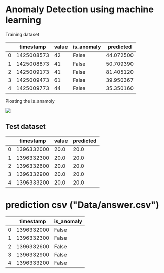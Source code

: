 # Anomaly Detection using machine learning
<p>Training dataset</p>

|    | timestamp  | value |	is_anomaly | predicted |
| -- | ---------- | ----- | ---------- | --------- |
| 0  | 1425008573 | 42	  | False	     | 44.072500 |
|	1  | 1425008873 | 41    | False	     | 50.709390 |
|	2  | 1425009173 | 41	  | False	     | 81.405120 |
|	3  | 1425009473 | 61	  | False	     | 39.950367 |
|	4  | 1425009773 | 44	  | False	     | 35.350160 |
<p>Ploating the is_anamoly</p>
<img src = "https://github.com/user-attachments/assets/c94f7859-1afc-4cdb-bd46-763f3d854a56">

## Test dataset
|    | timestamp   | value | predicted |
| -- | ----------  | ----- | --------- |
| 0  |	1396332000 | 20.0	 | 20.0      |
|	1  |	1396332300 | 20.0	 | 20.0      |
|	2  |	1396332600 | 20.0	 | 20.0      |
|	3  |	1396332900 | 20.0	 | 20.0      |
|	4  |	1396333200 | 20.0	 | 20.0      |

# prediction csv ("Data/answer.csv")

|    | timestamp  | is_anomaly  | 
| -- | ---------- | ----------- | 
| 0	 | 1396332000	| False       |
| 1	 | 1396332300	| False       |
| 2	 | 1396332600	| False       |
| 3	 | 1396332900	| False       |
| 4	 | 1396333200	| False       |
